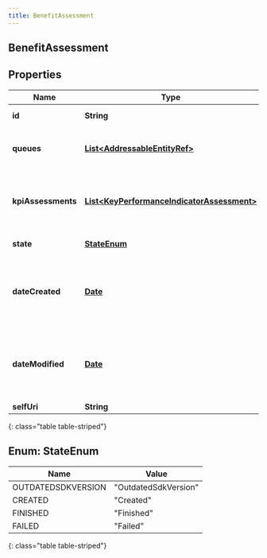 ```yaml
---
title: BenefitAssessment
---
```


## BenefitAssessment

## Properties

| Name               | Type                                                                                                           | Description                                                                                                                      | Notes      |
| ------------------ | -------------------------------------------------------------------------------------------------------------- | -------------------------------------------------------------------------------------------------------------------------------- | ---------- |
| **id**             | <!----><!---->**String**<!---->                                                                                | The globally unique identifier for the object.                                                                                   | [optional] |
| **queues**         | <!----><!---->[**List&lt;AddressableEntityRef&gt;**](AddressableEntityRef.md)<!---->                           | The list of queues that are assessed for Predictive Routing benefit.                                                             | [optional] |
| **kpiAssessments** | <!----><!---->[**List&lt;KeyPerformanceIndicatorAssessment&gt;**](KeyPerformanceIndicatorAssessment.md)<!----> | A set of key performance indicators applied on the queue to determine suitability of Predictive Routing.                         | [optional] |
| **state**          | [**StateEnum**](#StateEnum)<!---->                                                                             | State of the benefit assessment.                                                                                                 | [optional] |
| **dateCreated**    | <!----><!---->[**Date**](Date.md)<!---->                                                                       | Creation Date of the benefit assessment. Date time is represented as an ISO-8601 string. For example: yyyy-MM-ddTHH:mm:ss[.mmm]Z | [optional] |
| **dateModified**   | <!----><!---->[**Date**](Date.md)<!---->                                                                       | Modified Date of the benefit assessment. Date time is represented as an ISO-8601 string. For example: yyyy-MM-ddTHH:mm:ss[.mmm]Z | [optional] |
| **selfUri**        | <!----><!---->**String**<!---->                                                                                | The URI for this object                                                                                                          | [optional] |

{: class="table table-striped"}

<a name="StateEnum"></a>

## Enum: StateEnum

| Name               | Value                          |
| ------------------ | ------------------------------ |
| OUTDATEDSDKVERSION | &quot;OutdatedSdkVersion&quot; |
| CREATED            | &quot;Created&quot;            |
| FINISHED           | &quot;Finished&quot;           |
| FAILED             | &quot;Failed&quot;             |

{: class="table table-striped"}
